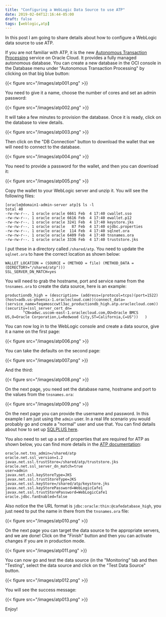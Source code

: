 ```yaml
---
title: "Configuring a WebLogic Data Source to use ATP"
date: 2019-02-04T12:16:44-05:00
draft: false
tags: [weblogic,atp]
---
```

In this post I am going to share details about how to configure a WebLogic 
data source to use ATP.  

If you are not familiar with ATP, it is the new [Autonomous Transaction 
Processing](https://cloud.oracle.com/atp) service on Oracle Cloud.  It provides a fully managed autonomous
database.  You can create a new database in the OCI console in the Database
menu under "Autonomous Transaction Processing" by clicking on that big
blue button:

{{< figure src="/images/atp001.png" >}}

You need to give it a name, choose the number of cores and set an admin
password:

{{< figure src="/images/atp002.png" >}}

It will take a few minutes to provision the database.  Once it is ready, 
click on the database to view details.  

{{< figure src="/images/atp003.png" >}}

Then click on the "DB Connection"
button to download the wallet that we will need to connect to the database.

{{< figure src="/images/atp004.png" >}}

You need to provide a password for the wallet, and then you can download it:

{{< figure src="/images/atp005.png" >}}

Copy the wallet to your WebLogic server and unzip it.  You will see the
following files:

```
[oracle@domain1-admin-server atp]$ ls -l
total 40
-rw-rw-r--. 1 oracle oracle 6661 Feb  4 17:40 cwallet.sso
-rw-rw-r--. 1 oracle oracle 6616 Feb  4 17:40 ewallet.p12
-rw-rw-r--. 1 oracle oracle 3241 Feb  4 17:40 keystore.jks
-rw-rw-r--. 1 oracle oracle   87 Feb  4 17:40 ojdbc.properties
-rw-rw-r--. 1 oracle oracle  114 Feb  4 17:40 sqlnet.ora
-rw-rw-r--. 1 oracle oracle 6409 Feb  4 17:40 tnsnames.ora
-rw-rw-r--. 1 oracle oracle 3336 Feb  4 17:40 truststore.jks
```

I put these in a directory called `/shared/atp`.  You need to update the
`sqlnet.ora` to have the correct location as shown below: 

```
WALLET_LOCATION = (SOURCE = (METHOD = file) (METHOD_DATA = (DIRECTORY="/shared/atp")))
SSL_SERVER_DN_MATCH=yes
```

You will need to grab the hostname, port and service name from the `tnsnames.ora`
to create the data source, here is an example:

```
productiondb_high = (description= (address=(protocol=tcps)(port=1522)(host=adb.us-phoenix-1.oraclecloud.com))(connect_data=(service_name=feqamosccwtl3ac_productiondb_high.atp.oraclecloud.com))(security=(ssl_server_cert_dn=
        "CN=adwc.uscom-east-1.oraclecloud.com,OU=Oracle BMCS US,O=Oracle Corporation,L=Redwood City,ST=California,C=US"))   )
```

You can now log in to the WebLogic console and create a data source, give it
a name on the first page:

{{< figure src="/images/atp006.png" >}}

You can take the defaults on the second page: 

{{< figure src="/images/atp007.png" >}}

And the third:

{{< figure src="/images/atp008.png" >}}

On the next page, you need set the database name, hostname and port to the 
values from the `tnsnames.ora`:

{{< figure src="/images/atp009.png" >}}

On the next page you can provide the username and password.  In this example
I am just using the `admin` user.  In a real life scenario you would probably
go and create a "normal" user and use that.  You can find details about how
to set up [SQLPLUS here](https://docs.oracle.com/en/cloud/paas/atp-cloud/atpug/connect-sqlplus.html#GUID-A3005A6E-9ECF-40CB-8EFC-D1CFF664EC5A).

You also need to set up a set of properties that are required for ATP as
shown below, you can find more details in the [ATP documentation](https://docs.oracle.com/en/cloud/paas/atp-cloud/atpug/connect-jdbc-thin-wallet.html#GUID-6D16D2FB-C001-4272-B3E0-1348F5A3EA1B):

```
oracle.net.tns_admin=/shared/atp
oracle.net.ssl_version=1.2
javax.net.ssl.trustStore=/shared/atp/truststore.jks
oracle.net.ssl_server_dn_match=true
user=admin
javax.net.ssl.keyStoreType=JKS
javax.net.ssl.trustStoreType=JKS
javax.net.ssl.keyStore=/shared/atp/keystore.jks
javax.net.ssl.keyStorePassword=WebLogicCafe1
javax.net.ssl.trustStorePassword=WebLogicCafe1
oracle.jdbc.fanEnabled=false
```

Also notice the the URL format is `jdbc:oracle:thin:@cafedatabase_high`, you
just need to put the name in there from the `tnsnames.ora` file:

{{< figure src="/images/atp010.png" >}}

On the next page you can target the data source to the appropriate servers,
and we are done!  Click on the "Finish" button and then you can activate 
changes if you are in production mode. 

{{< figure src="/images/atp011.png" >}}

You can now go and test the data source (in the "Monitoring" tab and then 
"Testing", select the data source and click on the "Test Data Source" button.

{{< figure src="/images/atp012.png" >}}

You will see the success message:

{{< figure src="/images/atp013.png" >}}

Enjoy!

